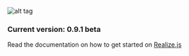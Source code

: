 ![alt tag](https://working-minds.github.io/realizejs/assets/img/content/realizejs.png)

### Current version: 0.9.1 beta

Read the documentation on how to get started on [Realize.js](https://working-minds.github.io/realizejs/en)
